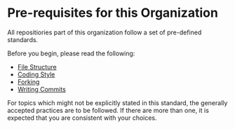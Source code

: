 # Pre-requisites for this Organization

All repositiories part of this organization follow a set of pre-defined standards.

Before you begin, please read the following:

<ul>

<li> <a href="./FILE_STRUCTURE.md"> File Structure </a>
<li> <a href="./CODING_STYLE.md"> Coding Style </a>
<li> <a href="./FORKING.md"> Forking </a>
<li> <a href="./COMMITS.md"> Writing Commits </a>

</ul>

For topics which might not be explicitly stated in this standard, the generally accepted practices are to be followed. If there are more than one, it is expected that you are consistent with your choices.